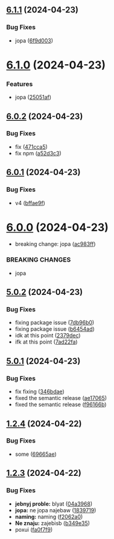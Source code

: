 ## [6.1.1](https://github.com/Andy-DoUrden/nestjs-testing-space/compare/v6.1.0...v6.1.1) (2024-04-23)


### Bug Fixes

* jopa ([6f9d003](https://github.com/Andy-DoUrden/nestjs-testing-space/commit/6f9d003f1029f9e20e9e97d11d86ea5e77d82420))

# [6.1.0](https://github.com/Andy-DoUrden/nestjs-testing-space/compare/v6.0.2...v6.1.0) (2024-04-23)


### Features

* jopa ([25051af](https://github.com/Andy-DoUrden/nestjs-testing-space/commit/25051af847d47c8b9ee47410e718fbc2538a4e73))

## [6.0.2](https://github.com/Andy-DoUrden/nestjs-testing-space/compare/v6.0.1...v6.0.2) (2024-04-23)


### Bug Fixes

* fix ([471cca5](https://github.com/Andy-DoUrden/nestjs-testing-space/commit/471cca5fc962688d304ba3fdb50324c871cb2ef1))
* fix npm ([a52d3c3](https://github.com/Andy-DoUrden/nestjs-testing-space/commit/a52d3c32ee019f15ab62b997566ba89b4d650194))

## [6.0.1](https://github.com/Andy-DoUrden/nestjs-testing-space/compare/v6.0.0...v6.0.1) (2024-04-23)


### Bug Fixes

* v4 ([bffae9f](https://github.com/Andy-DoUrden/nestjs-testing-space/commit/bffae9f469f199e7ed4351bc79ca7d1013ed2b03))

# [6.0.0](https://github.com/Andy-DoUrden/nestjs-testing-space/compare/v5.0.2...v6.0.0) (2024-04-23)


* breaking change: jopa ([ac983ff](https://github.com/Andy-DoUrden/nestjs-testing-space/commit/ac983ff57b70ef2da51316589e9fc6e6c69d224b))


### BREAKING CHANGES

* jopa

## [5.0.2](https://github.com/Andy-DoUrden/nestjs-testing-space/compare/v5.0.1...v5.0.2) (2024-04-23)


### Bug Fixes

* fixing package issue ([7db96b0](https://github.com/Andy-DoUrden/nestjs-testing-space/commit/7db96b0f2314c4068e7c4ae1753831fea80a9fac))
* fixing package issue ([b6454ad](https://github.com/Andy-DoUrden/nestjs-testing-space/commit/b6454adf15237e7e97a8a6c37f5665ad7e5f21c4))
* idk at this point ([2379dec](https://github.com/Andy-DoUrden/nestjs-testing-space/commit/2379dec6cfefe52ec6f0b76a68f18b266202c8d6))
* ifk at this point ([7ad22fa](https://github.com/Andy-DoUrden/nestjs-testing-space/commit/7ad22fae2467efeaaaa9b77ddfb629e2d6224fd8))

## [5.0.1](https://github.com/Andy-DoUrden/nestjs-testing-space/compare/v5.0.0...v5.0.1) (2024-04-23)


### Bug Fixes

* fix fixing ([346bdae](https://github.com/Andy-DoUrden/nestjs-testing-space/commit/346bdae965c315f32db2491a4846e044b0e7b9d7))
* fixed the semantic release ([ae17065](https://github.com/Andy-DoUrden/nestjs-testing-space/commit/ae17065cd7ed536958ac27d75a12afeb0eb8f8a7))
* fixed the semantic release ([f96166b](https://github.com/Andy-DoUrden/nestjs-testing-space/commit/f96166b4cb262ea15abc9e6457ce738c2343d6cc))

## [1.2.4](https://github.com/Andy-DoUrden/nestjs-testing-space/compare/v1.2.3...v1.2.4) (2024-04-22)


### Bug Fixes

* some ([69665ae](https://github.com/Andy-DoUrden/nestjs-testing-space/commit/69665ae4dd928a43118f1c0e605b7b32c23d6737))

## [1.2.3](https://github.com/Andy-DoUrden/nestjs-testing-space/compare/v1.2.2...v1.2.3) (2024-04-22)


### Bug Fixes

* **jebnyj proble:** blyat ([04a3968](https://github.com/Andy-DoUrden/nestjs-testing-space/commit/04a3968aee45594036cd2c1871ae13e198491a73))
* **jopa:** ne jopa najebaw ([1839719](https://github.com/Andy-DoUrden/nestjs-testing-space/commit/1839719d543eba31933151b7254d90fd83ebd364))
* **naming:** naming ([f2062a0](https://github.com/Andy-DoUrden/nestjs-testing-space/commit/f2062a0014849a211f1e8ce85d843a9d5b64d255))
* **Ne znaju:** zajebisb ([b349e35](https://github.com/Andy-DoUrden/nestjs-testing-space/commit/b349e353573a8e24a4188ed7c1652c5802eebc42))
* poxui ([fa0f7f9](https://github.com/Andy-DoUrden/nestjs-testing-space/commit/fa0f7f9ee9ad6414b9a6940f38c97aca695a48f6))
